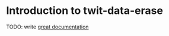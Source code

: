 # Introduction to twit-data-erase

TODO: write [great documentation](http://jacobian.org/writing/what-to-write/)

